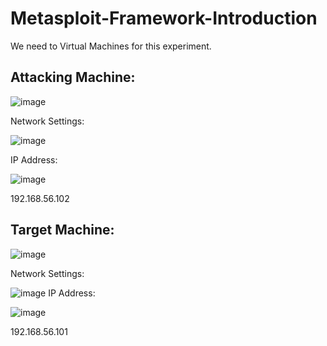 # Metasploit-Framework-Introduction
We need to Virtual Machines for this experiment.

## Attacking Machine:
![image](https://github.com/user-attachments/assets/d2481ddc-ef86-4426-af92-c3b2ab785c88)

Network Settings:

![image](https://github.com/user-attachments/assets/ce21e70b-cecf-4ebb-a281-ade56810001e)

IP Address:

![image](https://github.com/user-attachments/assets/beaaa940-19ee-4959-8083-6ba19fd6adec)

192.168.56.102

## Target Machine:

![image](https://github.com/user-attachments/assets/4f7617b3-bd6a-416a-82a3-a34393addcf9)

Network Settings:

![image](https://github.com/user-attachments/assets/5ff4c676-08ae-41bd-b449-0e44cd329f7e)
IP Address:

![image](https://github.com/user-attachments/assets/b29b9698-e14c-4c87-9dc8-bd6007922fc0)

192.168.56.101
